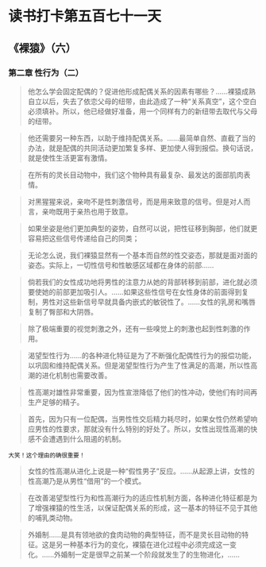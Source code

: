 # 读书打卡第五百七十一天
## 《裸猿》（六）
### 第二章 性行为（二）

> 他怎么学会固定配偶的？促进他形成配偶关系的因素有哪些？……裸猿成熟自立以后，失去了依恋父母的纽带，由此造成了一种“关系真空”，这个空白必须填补。所以，他已经做好准备，用一个同样有力的新纽带去取代与父母的纽带。

> 他还需要另一种东西，以助于维持配偶关系。……最简单自然、直截了当的办法，就是配偶的共同活动更加繁复多样、更加使人得到报偿。换句话说，就是使性生活更富有激情。

> 在所有的灵长目动物中，我们这个物种具有最复杂、最发达的面部肌肉表情。

> 对黑猩猩来说，亲吻不是性刺激信号，而是用来致意的信号。但是对人而言，亲吻既用于亲热也用于致意。

> 如果坐姿是他们更加典型的姿势，自然可以说，把性征移到胸部，他们就更容易把这些信号传递给自己的同类；

> 无论怎么说，我们裸猿显然有一个基本而自然的性交姿态，那就是面对面的姿态。实际上，一切性信号和性敏感区域都在身体的前部……

> 倘若我们的女性成功地将男性的注意力从她的背部转移到前部，进化就必须要使她的前部更加吸引人。……如果这些性信号在女性身体的前面得到复制，男性对这些新信号早就具备内嵌式的敏锐性了。……女性的乳房和嘴唇复制了臀部和大阴唇。

> 除了极端重要的视觉刺激之外，还有一些嗅觉上的刺激也起到性刺激的作用。

> 渴望型性行为……的各种进化特征是为了不断强化配偶性行为的报偿功能，以巩固和维持配偶关系。但是渴望型性行为产生了性满足的高潮，所以性高潮的进化机制也需要改善。

> 性高潮对雄性非常重要，因为性宣泄降低了他们的性冲动，使他们有时间再生产足够的精子。

> 首先，因为只有一位配偶，当男性性交后精力耗尽时，如果女性仍然希望响应男性的性要求，那就没有什么特别的好处了。所以，女性出现性高潮的快感不会遭遇到什么阻遏的机制。
```
大笑！这个理由的确很重要！
```
> 女性的性高潮从进化上说是一种“假性男子”反应。……从起源上讲，女性的性高潮乃是从男性“借用”的一个模式。

> 在改善渴望型性行为和性高潮行为的适应性机制方面，各种进化特征都是为了增强裸猿的性生活，以保证配偶关系的形成，这一基本的特征不见于其他的哺乳类动物。

> 外婚制……是具有领地欲的食肉动物的典型特征，而不是灵长目动物的特征。这是另一种基本行为的变化，裸猿在进化过程中必须完成这一变化。……外婚制一定是很早之前某一个阶段就发生了的生物进化，……